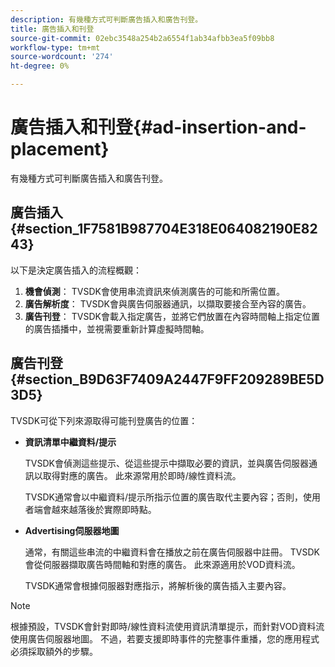 ```yaml
---
description: 有幾種方式可判斷廣告插入和廣告刊登。
title: 廣告插入和刊登
source-git-commit: 02ebc3548a254b2a6554f1ab34afbb3ea5f09bb8
workflow-type: tm+mt
source-wordcount: '274'
ht-degree: 0%

---
```


# 廣告插入和刊登{#ad-insertion-and-placement}

有幾種方式可判斷廣告插入和廣告刊登。

## 廣告插入 {#section_1F7581B987704E318E064082190E8243}

以下是決定廣告插入的流程概觀：

1. **機會偵測**： TVSDK會使用串流資訊來偵測廣告的可能和所需位置。
1. **廣告解析度**： TVSDK會與廣告伺服器通訊，以擷取要接合至內容的廣告。
1. **廣告刊登**： TVSDK會載入指定廣告，並將它們放置在內容時間軸上指定位置的廣告插播中，並視需要重新計算虛擬時間軸。

## 廣告刊登 {#section_B9D63F7409A2447F9FF209289BE5D3D5}

TVSDK可從下列來源取得可能刊登廣告的位置：

* **資訊清單中繼資料/提示**

  TVSDK會偵測這些提示、從這些提示中擷取必要的資訊，並與廣告伺服器通訊以取得對應的廣告。 此來源常用於即時/線性資料流。

  TVSDK通常會以中繼資料/提示所指示位置的廣告取代主要內容；否則，使用者端會越來越落後於實際即時點。

* **Advertising伺服器地圖**

  通常，有關這些串流的中繼資料會在播放之前在廣告伺服器中註冊。 TVSDK會從伺服器擷取廣告時間軸和對應的廣告。 此來源適用於VOD資料流。

  TVSDK通常會根據伺服器對應指示，將解析後的廣告插入主要內容。

>[!NOTE]
>
>根據預設，TVSDK會針對即時/線性資料流使用資訊清單提示，而針對VOD資料流使用廣告伺服器地圖。 不過，若要支援即時事件的完整事件重播，您的應用程式必須採取額外的步驟。
